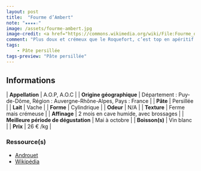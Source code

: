 ```yaml
---
layout: post
title:  "Fourme d’Ambert"
note: "★★★★☆"
image: /assets/fourme-ambert.jpg
image-credit: <a href="https://commons.wikimedia.org/wiki/File:Fourme_d%27Ambert_04.jpg">Coyau / Wikimedia Commons</a>
comment: "Plus doux et crémeux que le Roquefort, c’est top en apéritif ou en sauce !"
tags:
    - Pâte persillée
tags-preview: "Pâte persillée"
---
```


## Informations

| **Appellation** | A.O.P, A.O.C |
| **Origine géographique** | Département : Puy-de-Dôme, Région : Auvergne-Rhône-Alpes, Pays : France   |
| **Pâte** | Persillée |
| **Lait** | Vache |
| **Forme** | Cylindrique |
| **Odeur** | N/A |
| **Texture** | Ferme mais crémeuse |
| **Affinage** | 2 mois en cave humide, avec brossages |
| **Meilleure période de dégustation** | Mai à octobre |
| **Boisson(s)** | Vin blanc |
| **Prix** | 26 € /kg |

### Ressource(s)
* [Androuet](https://androuet.com/Fourme-d-Ambert-129.html)
* [Wikipédia](https://fr.wikipedia.org/wiki/Fourme_d%27Ambert)
